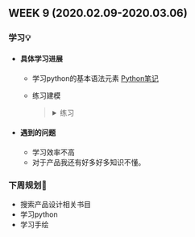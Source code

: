 WEEK 9 (2020.02.09-2020.03.06)
----------------------------

### 学习💡

+ #### 具体学习进展

  + 学习python的基本语法元素 [Python笔记](https://github.com/windkaku/Bin/blob/master/Python%E7%AC%94%E8%AE%B0.md)

  + 练习建模

     > <details><summary>练习</summary><p><p align="center"></p><img src="" alt="充电宝(看不见的话移步Bin/Weekly Report/img)" width="300"/><img src="" alt="多士炉(看不见的话移步Bin/Weekly Report/img)" width="300"/></details>


+ #### 遇到的问题

  + 学习效率不高
  + 对于产品我还有好多好多知识不懂。

### 下周规划👻

+ 搜索产品设计相关书目
+ 学习python
+ 学习手绘

